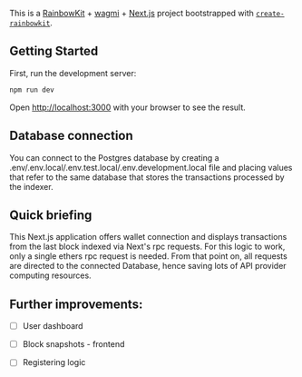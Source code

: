This is a [RainbowKit](https://rainbowkit.com) + [wagmi](https://wagmi.sh) + [Next.js](https://nextjs.org/) project bootstrapped with [`create-rainbowkit`](https://github.com/rainbow-me/rainbowkit/tree/main/packages/create-rainbowkit).

## Getting Started

First, run the development server:

```bash
npm run dev
```

Open [http://localhost:3000](http://localhost:3000) with your browser to see the result.

## Database connection

You can connect to the Postgres database by creating a .env/.env.local/.env.test.local/.env.development.local file and placing values that refer to the same database that stores the transactions processed by the indexer. 

## Quick briefing
This Next.js application offers wallet connection and displays transactions from the last block indexed via Next's rpc requests. For this logic to work, only a single ethers rpc request is needed. From that point on, all requests are directed to the connected Database, hence saving lots of API provider computing resources. 

## Further improvements:
- [ ] User dashboard
- [ ] Block snapshots - frontend 
- [ ] Registering logic

